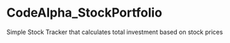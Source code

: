# CodeAlpha_StockPortfolio
Simple Stock Tracker that calculates total investment based on stock prices
